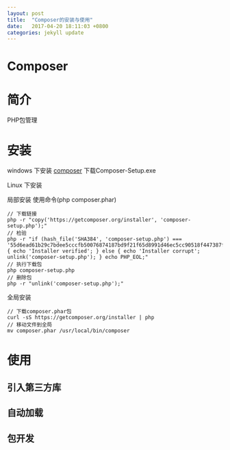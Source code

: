 ```yaml
---
layout: post
title:  "Composer的安装与使用"
date:   2017-04-20 18:11:03 +0800
categories: jekyll update
---
```


# Composer

# 简介
PHP包管理

# 安装

windows 下安装 [composer](https://getcomposer.org/download/) 下载Composer-Setup.exe

Linux 下安装

局部安装 使用命令(php composer.phar)
```
// 下载链接
php -r "copy('https://getcomposer.org/installer', 'composer-setup.php');"
// 检验
php -r "if (hash_file('SHA384', 'composer-setup.php') === '55d6ead61b29c7bdee5cccfb50076874187bd9f21f65d8991d46ec5cc90518f447387fb9f76ebae1fbbacf329e583e30') { echo 'Installer verified'; } else { echo 'Installer corrupt'; unlink('composer-setup.php'); } echo PHP_EOL;"
// 执行下载包
php composer-setup.php
// 删除包
php -r "unlink('composer-setup.php');"
```

全局安装
```
// 下载composer.phar包
curl -sS https://getcomposer.org/installer | php
// 移动文件到全局
mv composer.phar /usr/local/bin/composer
```


# 使用

## 引入第三方库

## 自动加载

## 包开发
